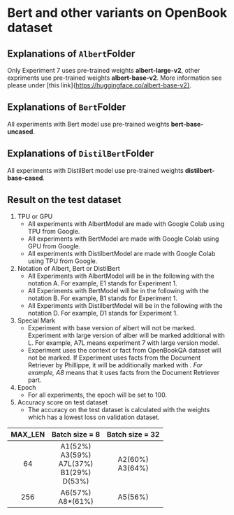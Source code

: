 # Bert and other variants on OpenBook dataset
## Explanations of `Albert`Folder
Only Experiment 7 uses pre-trained weights **albert-large-v2**, other expriments use pre-trained weights **albert-base-v2**. More information see please under [this link]{https://huggingface.co/albert-base-v2}.

## Explanations of `Bert`Folder
All experiments with Bert model use pre-trained weights **bert-base-uncased**.
## Explanations of `DistilBert`Folder
All experiments with DistilBert model use pre-trained weights **distilbert-base-cased**.

## Result on the test dataset 
1. TPU or GPU
    - All experiments with AlbertModel are made with Google Colab using TPU from Google.
    - All experiments with BertModel are made with Google Colab using GPU from Google.
    - All experiments with DistilbertModel are made with Google Colab using TPU from Google.
2. Notation of Albert, Bert or DistilBert
    - All Experiments with AlbertModel will be in the following with the notation A. For example, E1 stands for Experiment 1.
    - All Experiments with BertModel will be in the following with the notation B. For example, B1 stands for Experiment 1.
    - All Experiments with DistilbertModel will be in the following with the notation D. For example, D1 stands for Experiment 1.
3. Special Mark
    - Experiment with base version of albert will not be marked. Experiment with large version of alber will be marked additional with L. For example, A7L means experiment 7 with large version model.
    - Experiment uses the context or fact from OpenBookQA dataset will not be marked. If Experiment uses facts from the Document Retriever by Phillippe, it will be additionally marked with *. For example, A8* means that it uses facts from the Document Retriever part.
4. Epoch
    - For all experiments, the epoch will be set to 100. 
5. Accuracy score on test dataset
    - The accuracy on the test dataset is calculated with the weights which has a lowest loss on validation dataset. 

| MAX_LEN | Batch size = 8 | Batch size = 32|
| :---:   |    :----:      |         :---:  |
| 64      |      A1(52%)<br /> A3(59%) <br> A7L(37%) <br>B1(29%)<br>D(53%)  | A2(60%)<br /> A3(64%)    |
| 256     | A6(57%) <br> A8*(61%)          | A5(56%)       |



